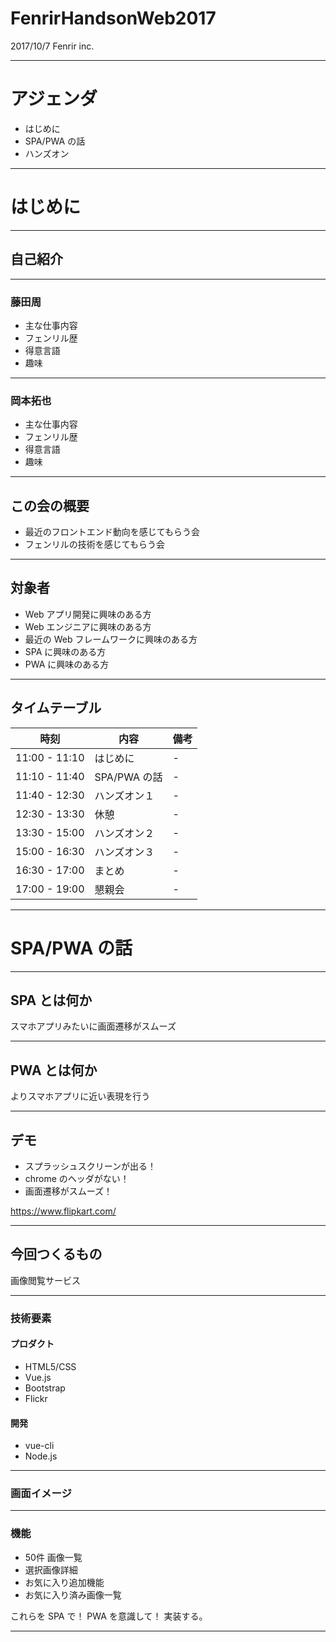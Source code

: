 # FenrirHandsonWeb2017

2017/10/7 Fenrir inc.

---

# アジェンダ

- はじめに
- SPA/PWA の話
- ハンズオン

---

# はじめに

---

## 自己紹介

---

### 藤田周

- 主な仕事内容
- フェンリル歴
- 得意言語
- 趣味

---

### 岡本拓也

- 主な仕事内容
- フェンリル歴
- 得意言語
- 趣味

---

## この会の概要

- 最近のフロントエンド動向を感じてもらう会
- フェンリルの技術を感じてもらう会

---

## 対象者

- Web アプリ開発に興味のある方
- Web エンジニアに興味のある方
- 最近の Web フレームワークに興味のある方
- SPA に興味のある方
- PWA に興味のある方

---

## タイムテーブル

時刻	| 内容 | 備考
--- | --- | ---
11:00 - 11:10 | はじめに	| -
11:10 - 11:40 | SPA/PWA の話	| -
11:40 - 12:30 | ハンズオン１	| -
12:30 - 13:30 | 休憩	| -
13:30 - 15:00 | ハンズオン２	| -
15:00 - 16:30 | ハンズオン３	| -
16:30 - 17:00 | まとめ	| -
17:00 - 19:00 | 懇親会	| -

---

# SPA/PWA の話

---

## SPA とは何か

スマホアプリみたいに画面遷移がスムーズ

---

## PWA とは何か

よりスマホアプリに近い表現を行う

---

## デモ

- スプラッシュスクリーンが出る！
- chrome のヘッダがない！
- 画面遷移がスムーズ！

https://www.flipkart.com/

---

## 今回つくるもの

画像閲覧サービス

---

### 技術要素

#### プロダクト

- HTML5/CSS
- Vue.js
- Bootstrap
- Flickr

#### 開発

- vue-cli
- Node.js

---

### 画面イメージ

---

### 機能

- 50件 画像一覧
- 選択画像詳細
- お気に入り追加機能
- お気に入り済み画像一覧

これらを SPA で！ PWA を意識して！
実装する。

---
